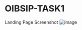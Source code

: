 # OIBSIP-TASK1
Landing Page
Screenshot
![image](https://user-images.githubusercontent.com/119505799/215250065-d66e77d0-0ef4-4326-8dd6-e4185cc73eee.png)
